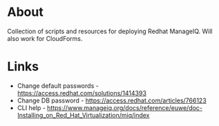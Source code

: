 # About
Collection of scripts and resources for deploying Redhat ManageIQ. Will also work for CloudForms.

# Links
* Change default passwords - https://access.redhat.com/solutions/1414393
* Change DB password - https://access.redhat.com/articles/766123
* CLI help - https://www.manageiq.org/docs/reference/euwe/doc-Installing_on_Red_Hat_Virtualization/miq/index
